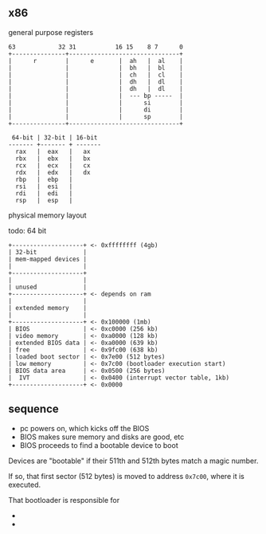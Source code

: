## x86

general purpose registers

```
63            32 31           16 15    8 7      0
+---------------+-------------------------------+
|      r        |      e       |  ah   |  al    |
|               |              |  bh   |  bl    |
|               |              |  ch   |  cl    |
|               |              |  dh   |  dl    |
|               |              |  dh   |  dl    |
|               |              |  --- bp -----  |
|               |              |      si        |
|               |              |      di        |
|               |              |      sp        |
+---------------+-------------------------------+

 64-bit | 32-bit | 16-bit
------- +------- + -------
  rax   |  eax   |   ax
  rbx   |  ebx   |   bx
  rcx   |  ecx   |   cx
  rdx   |  edx   |   dx
  rbp   |  ebp   |
  rsi   |  esi   |
  rdi   |  edi   |
  rsp   |  esp   |
```

physical memory layout

todo: 64 bit


```
+--------------------+ <- 0xffffffff (4gb)
| 32-bit             |
| mem-mapped devices |
|                    |
+--------------------+
|                    |
| unused             |
+--------------------+ <- depends on ram
|                    |
| extended memory    |
|                    |
+--------------------+ <- 0x100000 (1mb)
| BIOS               | <- 0xc0000 (256 kb)
| video memory       | <- 0xa0000 (128 kb)
| extended BIOS data | <- 0xa0000 (639 kb)
| free               | <- 0x9fc00 (638 kb)
| loaded boot sector | <- 0x7e00 (512 bytes)
| low memory         | <- 0x7c00 (bootloader execution start)
| BIOS data area     | <- 0x0500 (256 bytes)
|  IVT               | <- 0x0400 (interrupt vector table, 1kb)
+--------------------+ <- 0x0000
```

## sequence

- pc powers on, which kicks off the BIOS
- BIOS makes sure memory and disks are good, etc
- BIOS proceeds to find a bootable device to boot

Devices are "bootable" if their 511th and 512th bytes match a magic number.

If so, that first sector (512 bytes) is moved to address `0x7c00`, where it is
executed.

That bootloader is responsible for

-
-

